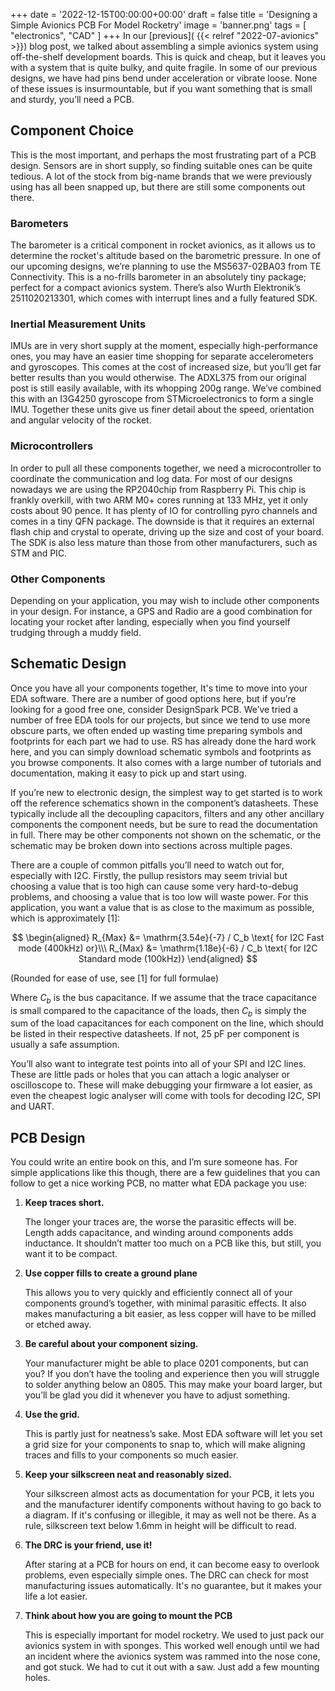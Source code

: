 +++
date = '2022-12-15T00:00:00+00:00'
draft = false
title = 'Designing a Simple Avionics PCB For Model Rocketry'
image = 'banner.png'
tags = [
    "electronics",
    "CAD"
]
+++
In our [previous]( {{< relref "2022-07-avionics" >}}) blog post, we talked about assembling a simple avionics system using off-the-shelf development boards. This is quick and cheap, but it leaves you with a system that is quite bulky, and quite fragile. In some of our previous designs, we have had pins bend under acceleration or vibrate loose. None of these issues is insurmountable, but if you want something that is small and sturdy, you’ll need a PCB.
## Component Choice

This is the most important, and perhaps the most frustrating part of a PCB design. Sensors are in short supply, so finding suitable ones can be quite tedious. A lot of the stock from big-name brands that we were previously using has all been snapped up, but there are still some components out there.
### Barometers

The barometer is a critical component in rocket avionics, as it allows us to determine the rocket's altitude based on the barometric pressure. In one of our upcoming designs, we’re planning to use the MS5637-02BA03 from TE Connectivity. This is a no-frills barometer in an absolutely tiny package; perfect for a compact avionics system. There’s also Wurth Elektronik’s 2511020213301, which comes with interrupt lines and a fully featured SDK.
### Inertial Measurement Units

IMUs are in very short supply at the moment, especially high-performance ones, you may have an easier time shopping for separate accelerometers and gyroscopes. This comes at the cost of increased size, but you’ll get far better results than you would otherwise. The ADXL375 from our original post is still easily available, with its whopping 200g range. We’ve combined this with an I3G4250 gyroscope from STMicroelectronics to form a single IMU. Together these units give us finer detail about the speed, orientation and angular velocity of the rocket.
### Microcontrollers

In order to pull all these components together, we need a microcontroller to coordinate the communication and log data. For most of our designs nowadays we are using the RP2040chip from Raspberry Pi. This chip is frankly overkill, with two ARM M0+ cores running at 133 MHz, yet it only costs about 90 pence. It has plenty of IO for controlling pyro channels and comes in a tiny QFN package. The downside is that it requires an external flash chip and crystal to operate, driving up the size and cost of your board. The SDK is also less mature than those from other manufacturers, such as STM and PIC.
### Other Components

Depending on your application, you may wish to include other components in your design. For instance, a GPS and Radio are a good combination for locating your rocket after landing, especially when you find yourself trudging through a muddy field.
## Schematic Design

Once you have all your components together, It's time to move into your EDA software. There are a number of good options here, but if you’re looking for a good free one, consider DesignSpark PCB. We’ve tried a number of free EDA tools for our projects, but since we tend to use more obscure parts, we often ended up wasting time preparing symbols and footprints for each part we had to use. RS has already done the hard work here, and you can simply download schematic symbols and footprints as you browse components. It also comes with a large number of tutorials and documentation, making it easy to pick up and start using.

If you’re new to electronic design, the simplest way to get started is to work off the reference schematics shown in the component’s datasheets. These typically include all the decoupling capacitors, filters and any other ancillary components the component needs, but be sure to read the documentation in full. There may be other components not shown on the schematic, or the schematic may be broken down into sections across multiple pages.

There are a couple of common pitfalls you’ll need to watch out for, especially with I2C. Firstly, the pullup resistors may seem trivial but choosing a value that is too high can cause some very hard-to-debug problems, and choosing a value that is too low will waste power. For this application, you want a value that is as close to the maximum as possible, which is approximately [1]:

$$
\begin{aligned}
R_{Max} &= \mathrm{3.54e}{-7} / C_b \text{ for I2C Fast mode (400kHz) or}\\\
R_{Max} &= \mathrm{1.18e}{-6} / C_b \text{ for I2C Standard mode (100kHz)}
\end{aligned}
$$

(Rounded for ease of use, see [1] for full formulae)

Where $C_b$ is the bus capacitance. If we assume that the trace capacitance is small compared to the capacitance of the loads, then $C_b$ is simply the sum of the load capacitances for each component on the line, which should be listed in their respective datasheets. If not, 25 pF per component is usually a safe assumption.

You’ll also want to integrate test points into all of your SPI and I2C lines. These are little pads or holes that you can attach a logic analyser or oscilloscope to. These will make debugging your firmware a lot easier, as even the cheapest logic analyser will come with tools for decoding I2C, SPI and UART.
## PCB Design

You could write an entire book on this, and I’m sure someone has. For simple applications like this though, there are a few guidelines that you can follow to get a nice working PCB, no matter what EDA package you use:

1. **Keep traces short.**

    The longer your traces are, the worse the parasitic effects will be. Length adds capacitance, and winding around components adds inductance. It shouldn’t matter too much on a PCB like this, but still, you want it to be compact.
2. **Use copper fills to create a ground plane**

    This allows you to very quickly and efficiently connect all of your components ground’s together, with minimal parasitic effects. It also makes manufacturing a bit easier, as less copper will have to be milled or etched away.
3. **Be careful about your component sizing.**

    Your manufacturer might be able to place 0201 components, but can you? If you don’t have the tooling and experience then you will struggle to solder anything below an 0805. This may make your board larger, but you’ll be glad you did it whenever you have to adjust something.
4. **Use the grid.**

    This is partly just for neatness’s sake. Most EDA software will let you set a grid size for your components to snap to, which will make aligning traces and fills to your components so much easier.
5. **Keep your silkscreen neat and reasonably sized.**

    Your silkscreen almost acts as documentation for your PCB, it lets you and the manufacturer identify components without having to go back to a diagram. If it's confusing or illegible, it may as well not be there. As a rule, silkscreen text below 1.6mm in height will be difficult to read.
6. **The DRC is your friend, use it!**

    After staring at a PCB for hours on end, it can become easy to overlook problems, even especially simple ones. The DRC can check for most manufacturing issues automatically. It's no guarantee, but it makes your life a lot easier.
7. **Think about how you are going to mount the PCB**

    This is especially important for model rocketry. We used to just pack our avionics system in with sponges. This worked well enough until we had an incident where the avionics system was rammed into the nose cone, and got stuck. We had to cut it out with a saw. Just add a few mounting holes.
